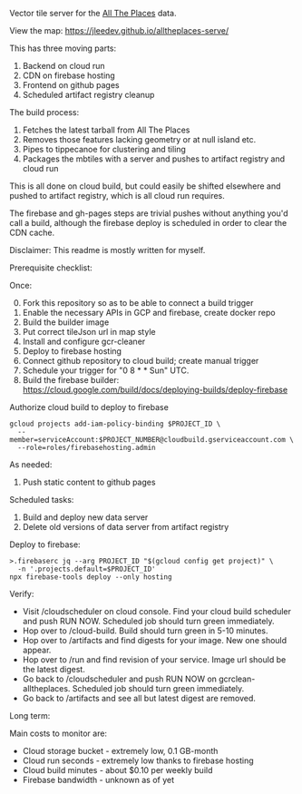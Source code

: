 Vector tile server for the [All The Places][1] data.

[1]: https://www.alltheplaces.xyz/

View the map: https://jleedev.github.io/alltheplaces-serve/

This has three moving parts:

1. Backend on cloud run
2. CDN on firebase hosting
3. Frontend on github pages
4. Scheduled artifact registry cleanup

The build process:

1. Fetches the latest tarball from All The Places
2. Removes those features lacking geometry or at null island etc.
3. Pipes to tippecanoe for clustering and tiling
4. Packages the mbtiles with a server and pushes to artifact registry and cloud run

This is all done on cloud build, but could easily be shifted elsewhere and pushed to artifact registry, which is all cloud run requires.

The firebase and gh-pages steps are trivial pushes without anything you'd call a build, although the firebase deploy is scheduled in order to clear the CDN cache.

Disclaimer: This readme is mostly written for myself.

Prerequisite checklist:

Once:

0. Fork this repository so as to be able to connect a build trigger
1. Enable the necessary APIs in GCP and firebase, create docker repo
2. Build the builder image
3. Put correct tileJson url in map style
4. Install and configure gcr-cleaner
5. Deploy to firebase hosting
6. Connect github repository to cloud build; create manual trigger
7. Schedule your trigger for "0 8 * * Sun" UTC.
8. Build the firebase builder: https://cloud.google.com/build/docs/deploying-builds/deploy-firebase

Authorize cloud build to deploy to firebase

```
gcloud projects add-iam-policy-binding $PROJECT_ID \
  --member=serviceAccount:$PROJECT_NUMBER@cloudbuild.gserviceaccount.com \
  --role=roles/firebasehosting.admin 
```

As needed:

1. Push static content to github pages

Scheduled tasks:

1. Build and deploy new data server
2. Delete old versions of data server from artifact registry

Deploy to firebase:

```
>.firebaserc jq --arg PROJECT_ID "$(gcloud config get project)" \
  -n '.projects.default=$PROJECT_ID'
npx firebase-tools deploy --only hosting
```

Verify:

- Visit /cloudscheduler on cloud console. Find your cloud build scheduler and push RUN NOW. Scheduled job should turn green immediately.
- Hop over to /cloud-build. Build should turn green in 5-10 minutes.
- Hop over to /artifacts and find digests for your image. New one should appear.
- Hop over to /run and find revision of your service. Image url should be the latest digest.
- Go back to /cloudscheduler and push RUN NOW on gcrclean-alltheplaces. Scheduled job should turn green immediately.
- Go back to /artifacts and see all but latest digest are removed.

Long term:

Main costs to monitor are:

- Cloud storage bucket - extremely low, 0.1 GB-month
- Cloud run seconds - extremely low thanks to firebase hosting
- Cloud build minutes - about $0.10 per weekly build
- Firebase bandwidth - unknown as of yet
